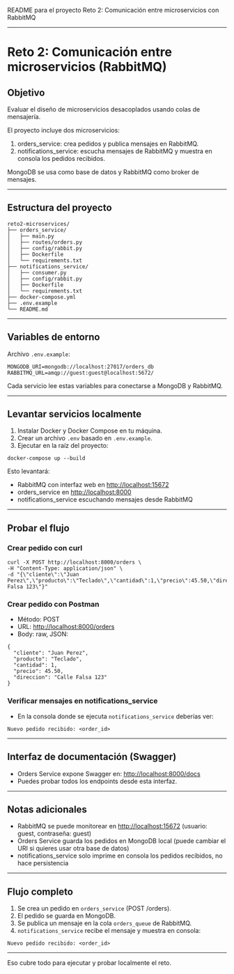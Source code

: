 README para el proyecto Reto 2: Comunicación entre microservicios con RabbitMQ

---

# Reto 2: Comunicación entre microservicios (RabbitMQ)

## Objetivo

Evaluar el diseño de microservicios desacoplados usando colas de mensajería.

El proyecto incluye dos microservicios:

1. orders_service: crea pedidos y publica mensajes en RabbitMQ.
2. notifications_service: escucha mensajes de RabbitMQ y muestra en consola los pedidos recibidos.

MongoDB se usa como base de datos y RabbitMQ como broker de mensajes.

---

## Estructura del proyecto

```
reto2-microservices/
├── orders_service/
│   ├── main.py
│   ├── routes/orders.py
│   ├── config/rabbit.py
│   ├── Dockerfile
│   └── requirements.txt
├── notifications_service/
│   ├── consumer.py
│   ├── config/rabbit.py
│   ├── Dockerfile
│   └── requirements.txt
├── docker-compose.yml
├── .env.example
└── README.md
```

---

## Variables de entorno

Archivo `.env.example`:

```
MONGODB_URI=mongodb://localhost:27017/orders_db
RABBITMQ_URL=amqp://guest:guest@localhost:5672/
```

Cada servicio lee estas variables para conectarse a MongoDB y RabbitMQ.

---

## Levantar servicios localmente

1. Instalar Docker y Docker Compose en tu máquina.
2. Crear un archivo `.env` basado en `.env.example`.
3. Ejecutar en la raíz del proyecto:

```
docker-compose up --build
```

Esto levantará:

* RabbitMQ con interfaz web en [http://localhost:15672](http://localhost:15672)
* orders_service en [http://localhost:8000](http://localhost:8000)
* notifications_service escuchando mensajes desde RabbitMQ

---

## Probar el flujo

### Crear pedido con curl

```
curl -X POST http://localhost:8000/orders \
-H "Content-Type: application/json" \
-d "{\"cliente\":\"Juan Perez\",\"producto\":\"Teclado\",\"cantidad\":1,\"precio\":45.50,\"direccion\":\"Calle Falsa 123\"}"
```

### Crear pedido con Postman

* Método: POST
* URL: [http://localhost:8000/orders](http://localhost:8000/orders)
* Body: raw, JSON:

```
{
  "cliente": "Juan Perez",
  "producto": "Teclado",
  "cantidad": 1,
  "precio": 45.50,
  "direccion": "Calle Falsa 123"
}
```

### Verificar mensajes en notifications_service

* En la consola donde se ejecuta `notifications_service` deberías ver:

```
Nuevo pedido recibido: <order_id>
```

---

## Interfaz de documentación (Swagger)

* Orders Service expone Swagger en: [http://localhost:8000/docs](http://localhost:8000/docs)
* Puedes probar todos los endpoints desde esta interfaz.

---

## Notas adicionales

* RabbitMQ se puede monitorear en [http://localhost:15672](http://localhost:15672) (usuario: guest, contraseña: guest)
* Orders Service guarda los pedidos en MongoDB local (puede cambiar el URI si quieres usar otra base de datos)
* notifications_service solo imprime en consola los pedidos recibidos, no hace persistencia

---

## Flujo completo

1. Se crea un pedido en `orders_service` (POST /orders).
2. El pedido se guarda en MongoDB.
3. Se publica un mensaje en la cola `orders_queue` de RabbitMQ.
4. `notifications_service` recibe el mensaje y muestra en consola:

```
Nuevo pedido recibido: <order_id>
```

---

Eso cubre todo para ejecutar y probar localmente el reto.
